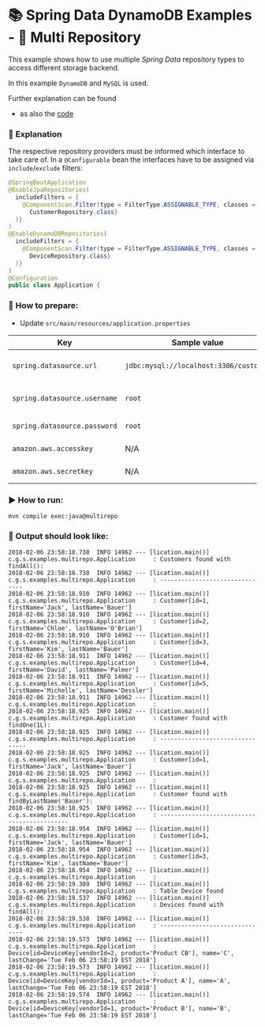 # 📚 Spring Data DynamoDB Examples - 📗 Multi Repository

This example shows how to use multiple *Spring Data* repository types to access different storage backend. 

In this example `DynamoDB` and `MySQL` is used.

Further explanation can be found 
* as also the [code](src/main/java/com/github/derjust/spring_data_dynamodb_examples/multirepo)


### 📜 Explanation
The respective repository providers must be informed which interface to take care of.
In a `@Configurable` bean the interfaces have to be assigned via `include`/`exclude` filters:

```java
@SpringBootApplication
@EnableJpaRepositories(
  includeFilters = {
    @ComponentScan.Filter(type = FilterType.ASSIGNABLE_TYPE, classes = {
      CustomerRepository.class}
  )}
)
@EnableDynamoDBRepositories(
  includeFilters = {
    @ComponentScan.Filter(type = FilterType.ASSIGNABLE_TYPE, classes = {
      DeviceRepository.class}
  )}
)
@Configuration
public class Application {
```

### 📝 How to prepare:
* Update `src/main/resources/application.properties`

| Key                          | Sample value                           | Description                                       |
|------------------------------|----------------------------------------|---------------------------------------------------|
| `spring.datasource.url`      | `jdbc:mysql://localhost:3306/customer` | MySQL connection url including the database name  |
| `spring.datasource.username` | `root`                                 | MySQL user with `CREATE`/`INSERT`/`SELECT` grants |
| `spring.datasource.password` | `root`                                 | MySQL user's password                             |
| `amazon.aws.accesskey`       | N/A                                    | AWS accesskey for DynamoDB                        |
| `amazon.aws.secretkey`       | N/A                                    | AWS secretkey for DynamoDB                        |

### ▶️ How to run: 
```
mvn compile exec:java@multirepo
```

### 📃 Output should look like:
```
2018-02-06 23:58:18.738  INFO 14962 --- [lication.main()] c.g.s.examples.multirepo.Application     : Customers found with findAll():
2018-02-06 23:58:18.738  INFO 14962 --- [lication.main()] c.g.s.examples.multirepo.Application     : -------------------------------
2018-02-06 23:58:18.910  INFO 14962 --- [lication.main()] c.g.s.examples.multirepo.Application     : Customer[id=1, firstName='Jack', lastName='Bauer']
2018-02-06 23:58:18.910  INFO 14962 --- [lication.main()] c.g.s.examples.multirepo.Application     : Customer[id=2, firstName='Chloe', lastName='O'Brian']
2018-02-06 23:58:18.910  INFO 14962 --- [lication.main()] c.g.s.examples.multirepo.Application     : Customer[id=3, firstName='Kim', lastName='Bauer']
2018-02-06 23:58:18.911  INFO 14962 --- [lication.main()] c.g.s.examples.multirepo.Application     : Customer[id=4, firstName='David', lastName='Palmer']
2018-02-06 23:58:18.911  INFO 14962 --- [lication.main()] c.g.s.examples.multirepo.Application     : Customer[id=5, firstName='Michelle', lastName='Dessler']
2018-02-06 23:58:18.911  INFO 14962 --- [lication.main()] c.g.s.examples.multirepo.Application     : 
2018-02-06 23:58:18.925  INFO 14962 --- [lication.main()] c.g.s.examples.multirepo.Application     : Customer found with findOne(1L):
2018-02-06 23:58:18.925  INFO 14962 --- [lication.main()] c.g.s.examples.multirepo.Application     : --------------------------------
2018-02-06 23:58:18.925  INFO 14962 --- [lication.main()] c.g.s.examples.multirepo.Application     : Customer[id=1, firstName='Jack', lastName='Bauer']
2018-02-06 23:58:18.925  INFO 14962 --- [lication.main()] c.g.s.examples.multirepo.Application     : 
2018-02-06 23:58:18.925  INFO 14962 --- [lication.main()] c.g.s.examples.multirepo.Application     : Customer found with findByLastName('Bauer'):
2018-02-06 23:58:18.925  INFO 14962 --- [lication.main()] c.g.s.examples.multirepo.Application     : --------------------------------------------
2018-02-06 23:58:18.954  INFO 14962 --- [lication.main()] c.g.s.examples.multirepo.Application     : Customer[id=1, firstName='Jack', lastName='Bauer']
2018-02-06 23:58:18.954  INFO 14962 --- [lication.main()] c.g.s.examples.multirepo.Application     : Customer[id=3, firstName='Kim', lastName='Bauer']
2018-02-06 23:58:18.954  INFO 14962 --- [lication.main()] c.g.s.examples.multirepo.Application     : 
2018-02-06 23:58:19.389  INFO 14962 --- [lication.main()] c.g.s.examples.multirepo.Application     : Table Device found
2018-02-06 23:58:19.537  INFO 14962 --- [lication.main()] c.g.s.examples.multirepo.Application     : Devices found with findAll():
2018-02-06 23:58:19.538  INFO 14962 --- [lication.main()] c.g.s.examples.multirepo.Application     : -------------------------------
2018-02-06 23:58:19.573  INFO 14962 --- [lication.main()] c.g.s.examples.multirepo.Application     : Device[id=DeviceKey[vendorId=2, product='Product CB'], name='C', lastChange='Tue Feb 06 23:58:19 EST 2018']
2018-02-06 23:58:19.573  INFO 14962 --- [lication.main()] c.g.s.examples.multirepo.Application     : Device[id=DeviceKey[vendorId=1, product='Product A'], name='A', lastChange='Tue Feb 06 23:58:19 EST 2018']
2018-02-06 23:58:19.574  INFO 14962 --- [lication.main()] c.g.s.examples.multirepo.Application     : Device[id=DeviceKey[vendorId=1, product='Product B'], name='B', lastChange='Tue Feb 06 23:58:19 EST 2018']
```
